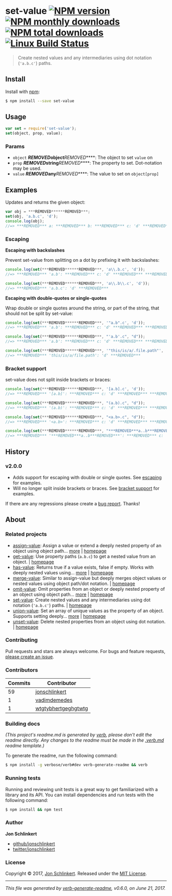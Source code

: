 # set-value [![NPM version](https://img.shields.io/npm/v/set-value.svg?style=flat)](https://www.npmjs.com/package/set-value) [![NPM monthly downloads](https://img.shields.io/npm/dm/set-value.svg?style=flat)](https://npmjs.org/package/set-value) [![NPM total downloads](https://img.shields.io/npm/dt/set-value.svg?style=flat)](https://npmjs.org/package/set-value) [![Linux Build Status](https://img.shields.io/travis/jonschlinkert/set-value.svg?style=flat&label=Travis)](https://travis-ci.org/jonschlinkert/set-value)

> Create nested values and any intermediaries using dot notation (`'a.b.c'`) paths.

## Install

Install with [npm](https://www.npmjs.com/):

```sh
$ npm install --save set-value
```

## Usage

```js
var set = require('set-value');
set(object, prop, value);
```

### Params

* `object` *****REMOVED***object***REMOVED*****: The object to set `value` on
* `prop` *****REMOVED***string***REMOVED*****: The property to set. Dot-notation may be used.
* `value` *****REMOVED***any***REMOVED*****: The value to set on `object[prop]`

## Examples

Updates and returns the given object:

```js
var obj = ***REMOVED******REMOVED***;
set(obj, 'a.b.c', 'd');
console.log(obj);
//=> ***REMOVED*** a: ***REMOVED*** b: ***REMOVED*** c: 'd' ***REMOVED*** ***REMOVED*** ***REMOVED***
```

### Escaping

**Escaping with backslashes**

Prevent set-value from splitting on a dot by prefixing it with backslashes:

```js
console.log(set(***REMOVED******REMOVED***, 'a\\.b.c', 'd'));
//=> ***REMOVED*** 'a.b': ***REMOVED*** c: 'd' ***REMOVED*** ***REMOVED***

console.log(set(***REMOVED******REMOVED***, 'a\\.b\\.c', 'd'));
//=> ***REMOVED*** 'a.b.c': 'd' ***REMOVED***
```

**Escaping with double-quotes or single-quotes**

Wrap double or single quotes around the string, or part of the string, that should not be split by set-value:

```js
console.log(set(***REMOVED******REMOVED***, '"a.b".c', 'd'));
//=> ***REMOVED*** 'a.b': ***REMOVED*** c: 'd' ***REMOVED*** ***REMOVED***

console.log(set(***REMOVED******REMOVED***, "'a.b'.c", "d"));
//=> ***REMOVED*** 'a.b': ***REMOVED*** c: 'd' ***REMOVED*** ***REMOVED***

console.log(set(***REMOVED******REMOVED***, '"this/is/a/.file.path"', 'd'));
//=> ***REMOVED*** 'this/is/a/file.path': 'd' ***REMOVED***
```

### Bracket support

set-value does not split inside brackets or braces:

```js
console.log(set(***REMOVED******REMOVED***, '[a.b].c', 'd'));
//=> ***REMOVED*** '[a.b]': ***REMOVED*** c: 'd' ***REMOVED*** ***REMOVED***

console.log(set(***REMOVED******REMOVED***, "(a.b).c", "d"));
//=> ***REMOVED*** '(a.b)': ***REMOVED*** c: 'd' ***REMOVED*** ***REMOVED***

console.log(set(***REMOVED******REMOVED***, "<a.b>.c", "d"));
//=> ***REMOVED*** '<a.b>': ***REMOVED*** c: 'd' ***REMOVED*** ***REMOVED***

console.log(set(***REMOVED******REMOVED***, "***REMOVED***a..b***REMOVED***.c", "d"));
//=> ***REMOVED*** '***REMOVED***a..b***REMOVED***': ***REMOVED*** c: 'd' ***REMOVED*** ***REMOVED***
```

## History

### v2.0.0

* Adds support for escaping with double or single quotes. See [escaping](#escaping) for examples.
* Will no longer split inside brackets or braces. See [bracket support](#bracket-support) for examples.

If there are any regressions please create a [bug report](../../issues/new). Thanks!

## About

### Related projects

* [assign-value](https://www.npmjs.com/package/assign-value): Assign a value or extend a deeply nested property of an object using object path… [more](https://github.com/jonschlinkert/assign-value) | [homepage](https://github.com/jonschlinkert/assign-value "Assign a value or extend a deeply nested property of an object using object path notation.")
* [get-value](https://www.npmjs.com/package/get-value): Use property paths (`a.b.c`) to get a nested value from an object. | [homepage](https://github.com/jonschlinkert/get-value "Use property paths (`a.b.c`) to get a nested value from an object.")
* [has-value](https://www.npmjs.com/package/has-value): Returns true if a value exists, false if empty. Works with deeply nested values using… [more](https://github.com/jonschlinkert/has-value) | [homepage](https://github.com/jonschlinkert/has-value "Returns true if a value exists, false if empty. Works with deeply nested values using object paths.")
* [merge-value](https://www.npmjs.com/package/merge-value): Similar to assign-value but deeply merges object values or nested values using object path/dot notation. | [homepage](https://github.com/jonschlinkert/merge-value "Similar to assign-value but deeply merges object values or nested values using object path/dot notation.")
* [omit-value](https://www.npmjs.com/package/omit-value): Omit properties from an object or deeply nested property of an object using object path… [more](https://github.com/jonschlinkert/omit-value) | [homepage](https://github.com/jonschlinkert/omit-value "Omit properties from an object or deeply nested property of an object using object path notation.")
* [set-value](https://www.npmjs.com/package/set-value): Create nested values and any intermediaries using dot notation (`'a.b.c'`) paths. | [homepage](https://github.com/jonschlinkert/set-value "Create nested values and any intermediaries using dot notation (`'a.b.c'`) paths.")
* [union-value](https://www.npmjs.com/package/union-value): Set an array of unique values as the property of an object. Supports setting deeply… [more](https://github.com/jonschlinkert/union-value) | [homepage](https://github.com/jonschlinkert/union-value "Set an array of unique values as the property of an object. Supports setting deeply nested properties using using object-paths/dot notation.")
* [unset-value](https://www.npmjs.com/package/unset-value): Delete nested properties from an object using dot notation. | [homepage](https://github.com/jonschlinkert/unset-value "Delete nested properties from an object using dot notation.")

### Contributing

Pull requests and stars are always welcome. For bugs and feature requests, [please create an issue](../../issues/new).

### Contributors

| **Commits** | **Contributor** | 
| --- | --- |
| 59 | [jonschlinkert](https://github.com/jonschlinkert) |
| 1 | [vadimdemedes](https://github.com/vadimdemedes) |
| 1 | [wtgtybhertgeghgtwtg](https://github.com/wtgtybhertgeghgtwtg) |

### Building docs

_(This project's readme.md is generated by [verb](https://github.com/verbose/verb-generate-readme), please don't edit the readme directly. Any changes to the readme must be made in the [.verb.md](.verb.md) readme template.)_

To generate the readme, run the following command:

```sh
$ npm install -g verbose/verb#dev verb-generate-readme && verb
```

### Running tests

Running and reviewing unit tests is a great way to get familiarized with a library and its API. You can install dependencies and run tests with the following command:

```sh
$ npm install && npm test
```

### Author

**Jon Schlinkert**

* [github/jonschlinkert](https://github.com/jonschlinkert)
* [twitter/jonschlinkert](https://twitter.com/jonschlinkert)

### License

Copyright © 2017, [Jon Schlinkert](https://github.com/jonschlinkert).
Released under the [MIT License](LICENSE).

***

_This file was generated by [verb-generate-readme](https://github.com/verbose/verb-generate-readme), v0.6.0, on June 21, 2017._